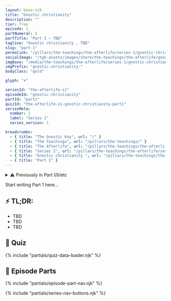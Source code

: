 ```yaml
---
layout: base.njk
title: "Gnostic christianity"
description: ""
tier: free
episode: 1
partNumeral: I
partTitle: "Part I — TBD"
tagline: "Gnostic christianity , TBD"
slug: "part-1"
permalink: "/pillars/the-teachings/the-afterlife/series-1/gnostic-christianity/part-1/index.html"
socialImage: "/tgk-assets/images/share/the-teachings/the-afterlife/gnostic-christianity-part-1.jpg"
imgBase: "/media/the-teachings/the-afterlife/series-1/gnostic-christianity/part-1"
imgPrefix: "gnostic-christianity-"
bodyClass: "gold"

glyph: "✝"

seriesId: "the-afterlife-s1"
episodeId: "gnostic-christianity"
partId: "part1"
quizId: "the-afterlife-s1-gnostic-christianity-part1"
seriesMeta:
  number: 1
  label: "Series 1"
  series_version: 1

breadcrumbs:
  - { title: "The Gnostic Key", url: "/" }
  - { title: "The Teachings", url: "/pillars/the-teachings/" }
  - { title: "The Afterlife", url: "/pillars/the-teachings/the-afterlife/" }
  - { title: "Series I", url: "/pillars/the-teachings/the-afterlife/series-1/" }
  - { title: "Gnostic christianity ", url: "/pillars/the-teachings/the-afterlife/series-1/gnostic-christianity/" }
  - { title: "Part I" }
---
```


<main class="main-content">
<section class="content-container">

<details class="disclaimer-box">
  <summary>
    <span class="disclaimer-heading">⚠️ Previously in Part I/II/etc</span>
  </summary>
  <p>TBD</p>
</details>

<section class="section-block">
  <p>Start writing Part 1 here…</p>
</section>

<section class="section-block">
  <h2 class="section-heading">⚡ TL;DR:</h2>
  <ul class="list-emoji">
    <li>TBD</li>
    <li>TBD</li>
    <li>TBD</li>
  </ul>
</section>

<section class="section-block" id="quiz">
  <h2 class="section-heading">🧠 Quiz</h2>
  <div id="quiz-container" data-quiz-id="{{ quizId }}"></div>
  {% include "partials/quiz-data-loader.njk" %}
</section>

<section class="section-block" id="series">
  <h2 class="section-heading">📜 Episode Parts</h2>
  {% include "partials/episode-part-nav.njk" %}
</section>

{% include "partials/series-nav-buttons.njk" %}

</section>
</main>